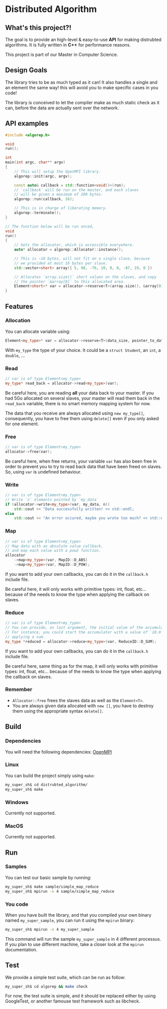 # Distributed Algorithm

## What's this project?!

The goal is to provide an high-level & easy-to-use **API** for making distrubted algorithms. It is fully written in **C++** for performance reasons.

This project is part of our Master in Computer Science.

## Design Goals

The library tries to be as much typed as it can! It also handles a single and an element the same way! this will avoid you to make specific cases in you code!

The library is conceived to let the compiler make as much static check as it can, before the data are actually sent over the network.

## API examples

```cpp
#include <algorep.h>

void
run();

int
main(int argc, char** argv)
{
    // This will setup the OpenMPI library.
    algorep::init(argc, argv);

    const auto& callback = std::function<void()>(run);
    // `callback` will be run on the master, and each slaves
    // will be given a maximum of 200 bytes.
    algorep::run(callback, 16);

    // This is in charge of liberating memory.
    algorep::terminate();
}

// The function below will be run onced,
void
run()
{
    // Gets the allocator, which is accessible everywhere.
    auto* allocator = algorep::Allocator::instance();

    // This is ~18 bytes, will not fit on a single slave, because
    // we provided at most 16 bytes per slave.
    std::vector<short> array({ 5, 98, -76, 10, 0, 0, -87, 19, 0 })

    // Allocates `array.size()` short values on the slaves, and copy
    // the pointer `&array[0]` to this allocated area.
    Element<short>* var = allocator->reserve<T>(array.size(), &array[0]);
}

```

## Features

### Allocation

You can allocate variable using:
```cpp
Element<my_type>* var = allocator->reserve<T>(data_size, pointer_to_data);
```

With `my_type` the type of your choice. It could be a `struct Student`, an `int`, a `double`, ...

### Read
```cpp
// var is of type Element<my_type>
my_type* read_back = allocator->read<my_type>(var);
```
Be careful here, you are reading **all** your data back to your master. If you had 5Go allocated on several slaves, your master will read them back in the `read_back` variable, there is no smart memory mapping system for now.

The data that you receive are always allocated using `new my_type[]`, consequently, you have to free them using `delete[]` even if you only asked for one element.
### Free
```cpp
// var is of type Element<my_type>
allocator->free(var);
```

Be careful here, when free returns, your variable `var` has also been free in order to prevent you to try to read back data that have been freed on slaves.
So, using `var` is undefined behaviour.

### Write
```cpp
// var is of type Element<my_type>
// Write `n` elements pointed by `my_data`
if (allocator->write<my_type>(var, my_data, n))
    std::cout << "Data successfully written! << std::endl;
else
    std::cout << "An error occured, maybe you wrote too much? << std::endl;
```

### Map
```cpp
// var is of type Element<my_type>
// Map data with an absolute value callback,
// and map each value with a pow2 function.
allocator
    ->map<my_type>(var, MapID::D_ABS)
    ->map<my_type>(var, MapID::D_POW);
```

If you want to add your own callbacks, you can do it in the `callback.h` include file.

Be careful here, it will only works with primitive types: int, float, etc...
because of the needs to know the type when applying the callback on slaves.

### Reduce
```cpp
// var is of type Element<my_type>
// You can provide, as last argument, the initial value of the accumulator.
// For instance, you could start the accumulator with a value of `10.0` when
// applying a sum.
my_type *reduced = allocator->reduce<my_type>(var, ReduceID::D_SUM);
```
If you want to add your own callbacks, you can do it in the `callback.h` include file.

Be careful here, same thing as for the map, it will only works with primitive types: int, float, etc... because of the needs to know the type when applying the callback on slaves.

### Remember

* `Allocator::free` frees the slaves data as well as the `Element<T>`.
* You are always given data allocated with `new []`, you have to destroy them using the appropriate syntax `delete[]`.

## Build

### Dependencies

You will need the following dependencies:
[OpenMPI](https://www.open-mpi.org/)

### Linux

You can build the project simply using `make`:

```sh
my_super_sh$ cd distrubted_algorithm/
my_super_sh$ make
```

### Windows

Currently not supported.

### MacOS

Currently not supported.

## Run

### Samples

You can test our basic sample by running:

```sh
my_super_sh$ make sample/simple_map_reduce
my_super_sh$ mpirun -n 4 sample/simple_map_reduce

```

### You code

When you have built the library, and that you compiled your own binary named `my_super_sample`, you can run it using the `mpirun` binary:

```sh
my_super_sh$ mpirun -n 4 my_super_sample

```

This command will run the sample `my_super_sample` in 4 different processus. If you plan to use different machine, take a closer look at the `mpirun` documentation.

## Test

We provide a simple test suite, which can be run as follow:
```sh
my_super_sh$ cd algorep && make check

```

For now, the test suite is simple, and it should be replaced either by using GoogleTest, or another famouse test framework such as libcheck.

